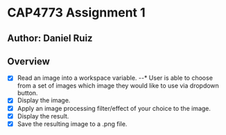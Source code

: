 # CAP4773 Assignment 1
## Author: Daniel Ruiz

## Overview
- [X] Read an image into a workspace variable.
      --* User is able to choose from a set of images which image they would like to use via dropdown button.
- [X] Display the image.
- [X] Apply an image processing filter/effect of your choice to the image.
- [X] Display the result.
- [X] Save the resulting image to a .png file.
